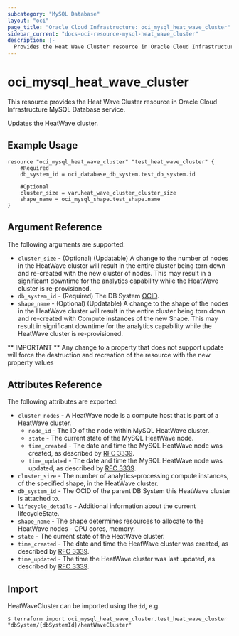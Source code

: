 ```yaml
---
subcategory: "MySQL Database"
layout: "oci"
page_title: "Oracle Cloud Infrastructure: oci_mysql_heat_wave_cluster"
sidebar_current: "docs-oci-resource-mysql-heat_wave_cluster"
description: |-
  Provides the Heat Wave Cluster resource in Oracle Cloud Infrastructure MySQL Database service
---
```


# oci_mysql_heat_wave_cluster
This resource provides the Heat Wave Cluster resource in Oracle Cloud Infrastructure MySQL Database service.

Updates the HeatWave cluster.


## Example Usage

```hcl
resource "oci_mysql_heat_wave_cluster" "test_heat_wave_cluster" {
	#Required
	db_system_id = oci_database_db_system.test_db_system.id

	#Optional
	cluster_size = var.heat_wave_cluster_cluster_size
	shape_name = oci_mysql_shape.test_shape.name
}
```

## Argument Reference

The following arguments are supported:

* `cluster_size` - (Optional) (Updatable) A change to the number of nodes in the HeatWave cluster will result in the entire cluster being torn down and re-created with the new cluster of nodes. This may result in a significant downtime for the analytics capability while the HeatWave cluster is re-provisioned. 
* `db_system_id` - (Required) The DB System [OCID](https://docs.cloud.oracle.com/iaas/Content/General/Concepts/identifiers.htm).
* `shape_name` - (Optional) (Updatable) A change to the shape of the nodes in the HeatWave cluster will result in the entire cluster being torn down and re-created with Compute instances of the new Shape. This may result in significant downtime for the analytics capability while the HeatWave cluster is re-provisioned. 


** IMPORTANT **
Any change to a property that does not support update will force the destruction and recreation of the resource with the new property values

## Attributes Reference

The following attributes are exported:

* `cluster_nodes` - A HeatWave node is a compute host that is part of a HeatWave cluster.
	* `node_id` - The ID of the node within MySQL HeatWave cluster.
	* `state` - The current state of the MySQL HeatWave node.
	* `time_created` - The date and time the MySQL HeatWave node was created, as described by [RFC 3339](https://tools.ietf.org/rfc/rfc3339). 
	* `time_updated` - The date and time the MySQL HeatWave node was updated, as described by [RFC 3339](https://tools.ietf.org/rfc/rfc3339). 
* `cluster_size` - The number of analytics-processing compute instances, of the specified shape, in the HeatWave cluster. 
* `db_system_id` - The OCID of the parent DB System this HeatWave cluster is attached to.
* `lifecycle_details` - Additional information about the current lifecycleState.
* `shape_name` - The shape determines resources to allocate to the HeatWave nodes - CPU cores, memory. 
* `state` - The current state of the HeatWave cluster.
* `time_created` - The date and time the HeatWave cluster was created, as described by [RFC 3339](https://tools.ietf.org/rfc/rfc3339). 
* `time_updated` - The time the HeatWave cluster was last updated, as described by [RFC 3339](https://tools.ietf.org/rfc/rfc3339). 

## Import

HeatWaveCluster can be imported using the `id`, e.g.

```
$ terraform import oci_mysql_heat_wave_cluster.test_heat_wave_cluster "dbSystem/{dbSystemId}/heatWaveCluster" 
```

